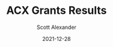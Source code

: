 ---
layout: podcast
title: "ACX Grants Results"
author: Scott Alexander
description: https://astralcodexten.substack.com/p/acx-grants-results
date: 2021-12-28
length: 8982726
duration: 2246
guid: acx-grants-results
---